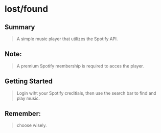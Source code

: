 # lost/found #

## Summary ##
  > A simple music player that utilizes the Spotify API.

## Note: ##
  > A premium Spotify membership is required to acces the player.

## Getting Started ##
  > Login wiht your Spotify creditials, then use the search bar to find and play music.

## Remember: ##
  > choose wisely.
